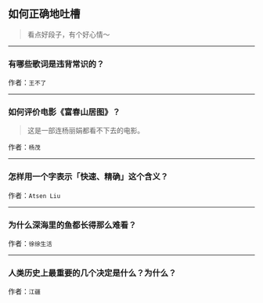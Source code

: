 ## 如何正确地吐槽

> 看点好段子，有个好心情～


 
---

### 有哪些歌词是违背常识的？

> 


作者：`王不了`

---

### 如何评价电影《富春山居图》？

> 这是一部连杨丽娟都看不下去的电影。


作者：`杨茂`

---

### 怎样用一个字表示「快速、精确」这个含义？

> 


作者：`Atsen Liu`

---

### 为什么深海里的鱼都长得那么难看？

> 


作者：`徐徐生活`

---

### 人类历史上最重要的几个决定是什么？为什么？

> 


作者：`江疆`